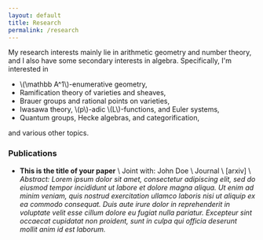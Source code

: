 ```yaml
---
layout: default
title: Research
permalink: /research
---
```


My research interests mainly lie in arithmetic  geometry and number theory, and I also have some secondary interests in algebra. Specifically, I'm interested in

- \\(\mathbb A^1\\)-enumerative geometry,
- Ramification theory of varieties and sheaves,
- Brauer groups and rational points on varieties,
- Iwasawa theory, \\(p\\)-adic \\(L\\)-functions, and Euler systems,
- Quantum groups, Hecke algebras, and categorification, 

and various other topics. 

### Publications
- **This is the title of your paper** \\
Joint with: John Doe  \\
Journal \\
[arxiv] \\
*Abstract: Lorem ipsum dolor sit amet, consectetur adipiscing elit, sed do eiusmod tempor incididunt ut labore et dolore magna aliqua. Ut enim ad minim veniam, quis nostrud exercitation ullamco laboris nisi ut aliquip ex ea commodo consequat. Duis aute irure dolor in reprehenderit in voluptate velit esse cillum dolore eu fugiat nulla pariatur. Excepteur sint occaecat cupidatat non proident, sunt in culpa qui officia deserunt mollit anim id est laborum.*
